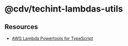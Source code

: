 # @cdv/techint-lambdas-utils

## Resources

- [AWS Lambda Powertools for TypeScript](https://awslabs.github.io/aws-lambda-powertools-typescript/latest/)
